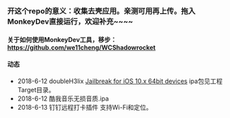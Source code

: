 ### 开这个repo的意义：收集去壳应用。亲测可用再上传。拖入MonkeyDev直接运行，欢迎补充~~~~
#### 关于如何使用MonkeyDev工具，移步：<https://github.com/we11cheng/WCShadowrocket>
#### 动态
- 2018-6-12 doubleH3lix [Jailbreak for iOS 10.x 64bit devices](https://github.com/tihmstar/doubleH3lix) ipa包见工程Target目录。
- 2018-6-12 酷我音乐无损音质.ipa
- 2018-6-13 钉钉远程打卡插件 支持Wi-Fi和定位。
